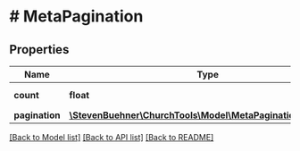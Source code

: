 # # MetaPagination

## Properties

Name | Type | Description | Notes
------------ | ------------- | ------------- | -------------
**count** | **float** | Size of data array. | [optional]
**pagination** | [**\StevenBuehner\ChurchTools\Model\MetaPaginationPagination**](MetaPaginationPagination.md) |  | [optional]

[[Back to Model list]](../../README.md#models) [[Back to API list]](../../README.md#endpoints) [[Back to README]](../../README.md)
